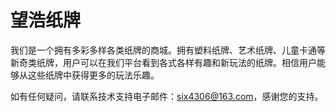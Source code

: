 # 望浩纸牌

我们是一个拥有多彩多样各类纸牌的商城。拥有塑料纸牌、艺术纸牌、儿童卡通等新奇类纸牌，用户可以在我们平台看到各式各样有趣和新玩法的纸牌。相信用户能够从这些纸牌中获得更多的玩法乐趣。

如有任何疑问，请联系技术支持电子邮件：six4306@163.com，感谢您的支持。
 
